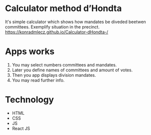 # Calculator method d’Hondta

It's simple calculator which shows how mandates be diveded beetwen committees. Exemplify situation in the precinct.
https://konradmlecz.github.io/Calculator-dHondta-/

# Apps works

1. You may select numbers committees and mandates.
2. Later you define names of committees and amount of votes.
3. Then you app displays division mandates.
4. You may read further info.

# Technology

- HTML
- CSS
- JS
- React JS
